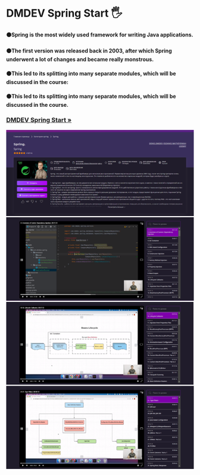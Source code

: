 <h1 align> DMDEV Spring Start 🖐</h1>
<h4>🟠Spring is the most widely used framework for writing Java applications.</h4>
<h4>🟠The first version was released back in 2003, after which Spring underwent a lot of changes and became really monstrous.</h4>
<h4>🟠This led to its splitting into many separate modules, which will be discussed in the course:</h4>
<h4>🟠This led to its splitting into many separate modules, which will be discussed in the course.</h4>
<h3><a href="https://coursehunter.net/course/springnew?lesson=1"><strong>DMDEV Spring Start »</strong></a></h3>
<img src="README images/0.png" alt="Logo">
<img src="README images/1.png" alt="Logo">
<img src="README images/2.png" alt="Logo">
<img src="README images/3.png" alt="Logo">

